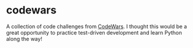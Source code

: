 # codewars

A collection of code challenges from [CodeWars](https://codewars.com).  I thought this would be a great opportunity to practice test-driven development and learn Python along the way!